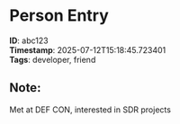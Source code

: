 
# Person Entry

**ID**: abc123  
**Timestamp**: 2025-07-12T15:18:45.723401  
**Tags**: developer, friend  

## Note:
Met at DEF CON, interested in SDR projects

